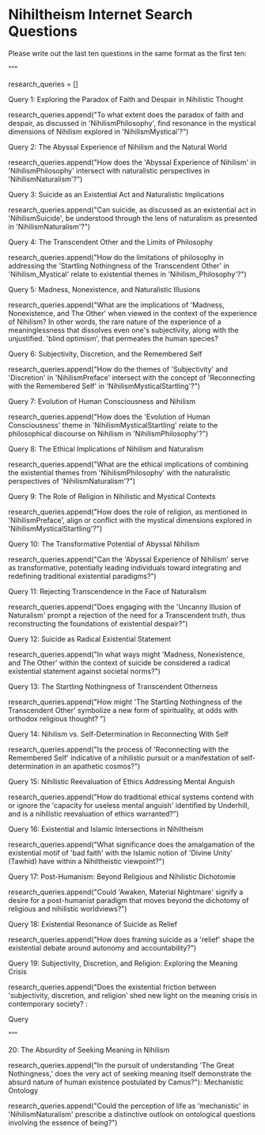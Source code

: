 # Nihiltheism Internet Search Questions

Please write out the last ten questions in the same format as the first ten:

“““

research\_queries = []

Query 1: Exploring the Paradox of Faith and Despair in Nihilistic Thought

research\_queries.append("To what extent does the paradox of faith and despair, as discussed in 'NihilismPhilosophy', find resonance in the mystical dimensions of Nihilism explored in 'NihilismMystical'?")

Query 2: The Abyssal Experience of Nihilism and the Natural World

research\_queries.append("How does the 'Abyssal Experience of Nihilism' in 'NihilismPhilosophy' intersect with naturalistic perspectives in 'NihilismNaturalism'?")

Query 3: Suicide as an Existential Act and Naturalistic Implications

research\_queries.append("Can suicide, as discussed as an existential act in 'NihilismSuicide', be understood through the lens of naturalism as presented in 'NihilismNaturalism'?")

Query 4: The Transcendent Other and the Limits of Philosophy

research\_queries.append("How do the limitations of philosophy in addressing the 'Startling Nothingness of the Transcendent Other' in 'Nihilism\_Mystical' relate to existential themes in 'Nihilism\_Philosophy'?")

Query 5: Madness, Nonexistence, and Naturalistic Illusions

research\_queries.append("What are the implications of 'Madness, Nonexistence, and The Other' when viewed in the context of the experience of Nihilism? In other words, the rare nature of the experience of a meaninglessness that dissolves even one's subjectivity, along with the unjustified. 'blind optimism', that permeates the human species?

Query 6: Subjectivity, Discretion, and the Remembered Self

research\_queries.append("How do the themes of 'Subjectivity' and 'Discretion' in 'NihilismPreface' intersect with the concept of 'Reconnecting with the Remembered Self' in 'NihilismMysticalStartling'?")

Query 7: Evolution of Human Consciousness and Nihilism

research\_queries.append("How does the 'Evolution of Human Consciousness' theme in 'NihilismMysticalStartling' relate to the philosophical discourse on Nihilism in 'NihilismPhilosophy'?")

Query 8: The Ethical Implications of Nihilism and Naturalism

research\_queries.append("What are the ethical implications of combining the existential themes from 'NihilismPhilosophy' with the naturalistic perspectives of 'NihilismNaturalism'?")

Query 9: The Role of Religion in Nihilistic and Mystical Contexts

research\_queries.append("How does the role of religion, as mentioned in 'NihilismPreface', align or conflict with the mystical dimensions explored in 'NihilismMysticalStartling'?")

Query 10: The Transformative Potential of Abyssal Nihilism

research\_queries.append("Can the 'Abyssal Experience of Nihilism' serve as transformative, potentially leading individuals toward integrating and redefining traditional existential paradigms?")

Query 11: Rejecting Transcendence in the Face of Naturalism

research\_queries.append("Does engaging with the 'Uncanny Illusion of Naturalism' prompt a rejection of the need for a Transcendent truth, thus reconstructing the foundations of existential despair?")

Query 12: Suicide as Radical Existential Statement

research\_queries.append("In what ways might 'Madness, Nonexistence, and The Other' within the context of suicide be considered a radical existential statement against societal norms?")

Query 13: The Startling Nothingness of Transcendent Otherness

research\_queries.append("How might 'The Startling Nothingness of the Transcendent Other' symbolize a new form of spirituality, at odds with orthodox religious thought? ")

Query 14: Nihilism vs. Self-Determination in Reconnecting With Self

research\_queries.append("Is the process of 'Reconnecting with the Remembered Self' indicative of a nihilistic pursuit or a manifestation of self-determination in an apathetic cosmos?")

Query 15: Nihilistic Reevaluation of Ethics Addressing Mental Anguish

research\_queries.append("How do traditional ethical systems contend with or ignore the 'capacity for useless mental anguish' identified by Underhill, and is a nihilistic reevaluation of ethics warranted?")

Query 16: Existential and Islamic Intersections in Nihiltheism

research\_queries.append("What significance does the amalgamation of the existential motif of 'bad faith' with the Islamic notion of 'Divine Unity' (Tawhid) have within a Nihiltheistic viewpoint?")

Query 17: Post-Humanism: Beyond Religious and Nihilistic Dichotomie

research\_queries.append("Could 'Awaken, Material Nightmare' signify a desire for a post-humanist paradigm that moves beyond the dichotomy of religious and nihilistic worldviews?")

Query 18: Existential Resonance of Suicide as Relief

research\_queries.append("How does framing suicide as a 'relief' shape the existential debate around autonomy and accountability?")

Query 19: Subjectivity, Discretion, and Religion: Exploring the Meaning Crisis

research\_queries.append("Does the existential friction between 'subjectivity, discretion, and religion' shed new light on the meaning crisis in contemporary society? :

Query

“““

20: The Absurdity of Seeking Meaning in Nihilism

research\_queries.append("In the pursuit of understanding 'The Great Nothingness,' does the very act of seeking meaning itself demonstrate the absurd nature of human existence postulated by Camus?"): Mechanistic Ontology

research\_queries.append("Could the perception of life as 'mechanistic' in 'NihilismNaturalism' prescribe a distinctive outlook on ontological questions involving the essence of being?")

